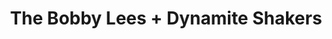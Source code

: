 ---
layout: post
category: concert
title: The Bobby Lees + Dynamite Shakers
artists: 
- The Bobby Lees
- Dynamite Shakers
place: 
- Point Éphémère
country: France
city: Paris
---